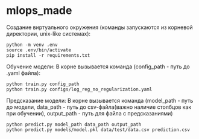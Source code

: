 # mlops_made
Создание виртуального окружения (команды запускаются из корневой директории, unix-like системах):
~~~
python -m venv .env
source .env/bin/activate
pip install -r requirements.txt
~~~

Обучение модели:
В корне вызывается команда (config_path - путь до .yaml файла):
~~~
python train.py config_path
python train.py configs/log_reg_no_regularization.yaml
~~~

Предсказание модели:
В корне вызывается команда (model_path - путь до модели, data_path - путь до csv-файла(важно наличие столбцов как при обучении),
output_path - путь для файла с предсказаниями)
~~~
python predict.py model_path data_path output_path
python predict.py models/model.pkl data/test/data.csv prediction.csv
~~~